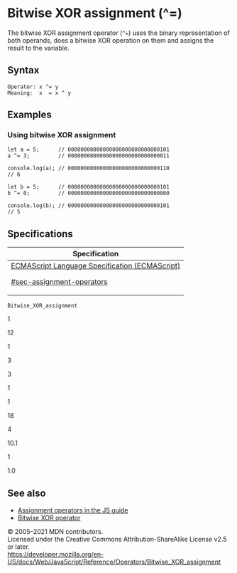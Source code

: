 # Bitwise XOR assignment (^=)

The bitwise XOR assignment operator (`^=`) uses the binary representation of both operands, does a bitwise XOR operation on them and assigns the result to the variable.

## Syntax

    Operator: x ^= y
    Meaning:  x  = x ^ y

## Examples

### Using bitwise XOR assignment

    let a = 5;      // 00000000000000000000000000000101
    a ^= 3;         // 00000000000000000000000000000011

    console.log(a); // 00000000000000000000000000000110
    // 6

    let b = 5;      // 00000000000000000000000000000101
    b ^= 0;         // 00000000000000000000000000000000

    console.log(b); // 00000000000000000000000000000101
    // 5

## Specifications

<table>
<thead>
<tr class="header">
<th>Specification</th>
</tr>
</thead>
<tbody>
<tr class="odd">
<td>
<a href="https://tc39.es/ecma262/#sec-assignment-operators">ECMAScript Language Specification (ECMAScript) 
<br/>

<span class="small">#sec-assignment-operators</span>
</a>
</td>
</tr>
</tbody>
</table>

`Bitwise_XOR_assignment`

1

12

1

3

3

1

1

18

4

10.1

1

1.0

## See also

-   [Assignment operators in the JS guide](https://developer.mozilla.org/en-US/docs/Web/JavaScript/Guide/Expressions_and_Operators#assignment)
-   [Bitwise XOR operator](bitwise_xor)

© 2005–2021 MDN contributors.  
Licensed under the Creative Commons Attribution-ShareAlike License v2.5 or later.  
<a href="https://developer.mozilla.org/en-US/docs/Web/JavaScript/Reference/Operators/Bitwise_XOR_assignment" class="_attribution-link">https://developer.mozilla.org/en-US/docs/Web/JavaScript/Reference/Operators/Bitwise_XOR_assignment</a>
